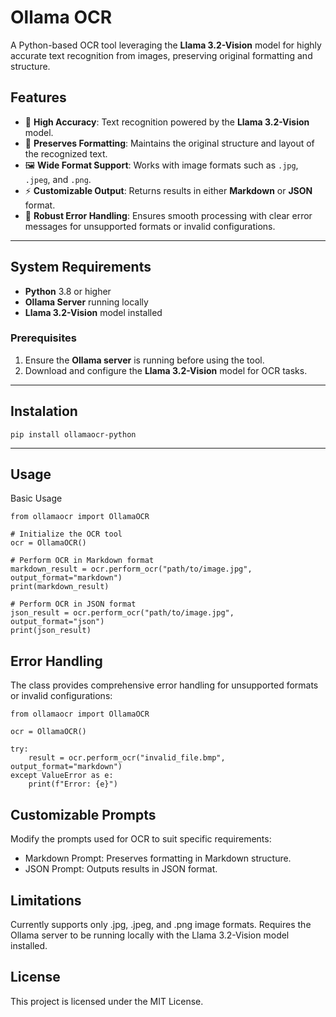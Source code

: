 # Ollama OCR

A Python-based OCR tool leveraging the **Llama 3.2-Vision** model for highly accurate text recognition from images, preserving original formatting and structure.

## Features
- 🚀 **High Accuracy**: Text recognition powered by the **Llama 3.2-Vision** model.
- 📝 **Preserves Formatting**: Maintains the original structure and layout of the recognized text.
- 🖼️ **Wide Format Support**: Works with image formats such as `.jpg`, `.jpeg`, and `.png`.
- ⚡️ **Customizable Output**: Returns results in either **Markdown** or **JSON** format.
- 💪 **Robust Error Handling**: Ensures smooth processing with clear error messages for unsupported formats or invalid configurations.

---

## System Requirements
- **Python** 3.8 or higher
- **Ollama Server** running locally
- **Llama 3.2-Vision** model installed

### Prerequisites
1. Ensure the **Ollama server** is running before using the tool.
2. Download and configure the **Llama 3.2-Vision** model for OCR tasks.

---

## Instalation

```
pip install ollamaocr-python
```

---
## Usage
Basic Usage

```
from ollamaocr import OllamaOCR

# Initialize the OCR tool
ocr = OllamaOCR()

# Perform OCR in Markdown format
markdown_result = ocr.perform_ocr("path/to/image.jpg", output_format="markdown")
print(markdown_result)

# Perform OCR in JSON format
json_result = ocr.perform_ocr("path/to/image.jpg", output_format="json")
print(json_result)
```

## Error Handling
The class provides comprehensive error handling for unsupported formats or invalid configurations:

```
from ollamaocr import OllamaOCR

ocr = OllamaOCR()

try:
    result = ocr.perform_ocr("invalid_file.bmp", output_format="markdown")
except ValueError as e:
    print(f"Error: {e}")
```

## Customizable Prompts
Modify the prompts used for OCR to suit specific requirements:

- Markdown Prompt: Preserves formatting in Markdown structure.
- JSON Prompt: Outputs results in JSON format.


## Limitations
Currently supports only .jpg, .jpeg, and .png image formats.
Requires the Ollama server to be running locally with the Llama 3.2-Vision model installed.

## License
This project is licensed under the MIT License.